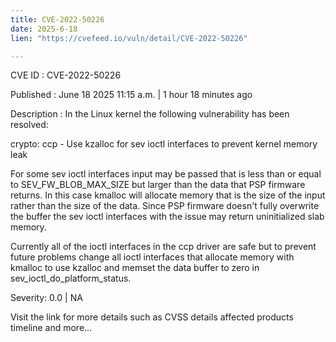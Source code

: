 ```yaml
---
title: CVE-2022-50226
date: 2025-6-18
lien: "https://cvefeed.io/vuln/detail/CVE-2022-50226"

---
```


CVE ID : CVE-2022-50226

Published :  June 18
2025
11:15 a.m. | 1 hour
18 minutes ago

Description : In the Linux kernel
the following vulnerability has been resolved:

crypto: ccp - Use kzalloc for sev ioctl interfaces to prevent kernel memory leak

For some sev ioctl interfaces
input may be passed that is less than or
equal to SEV_FW_BLOB_MAX_SIZE
but larger than the data that PSP
firmware returns. In this case
kmalloc will allocate memory that is the
size of the input rather than the size of the data. Since PSP firmware
doesn't fully overwrite the buffer
the sev ioctl interfaces with the
issue may return uninitialized slab memory.

Currently
all of the ioctl interfaces in the ccp driver are safe
but
to prevent future problems
change all ioctl interfaces that allocate
memory with kmalloc to use kzalloc and memset the data buffer to zero
in sev_ioctl_do_platform_status.

Severity: 0.0 | NA

Visit the link for more details
such as CVSS details
affected products
timeline
and more...
